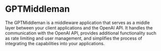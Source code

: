 # GPTMiddleman
The GPTMiddleman is a middleware application that serves as a middle layer between your client applications and the OpenAI API. It handles the communication with the OpenAI API, provides additional functionality such as rate limiting and user management, and simplifies the process of integrating the capabilities into your applications.
